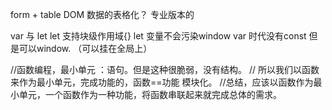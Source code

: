 form + table DOM 数据的表格化？
专业版本的

var 与 let 
let 支持块级作用域{}
let 变量不会污染window
var 时代没有const  但是可以window. （可以挂在全局上）

//函数编程，最小单元 ：语句。但是这种很脆弱，没有结构。
// 所以我们以函数来作为最小单元，完成功能的，函数==功能 模块化。
//总结，应该以函数作为最小单元，一个函数作为一种功能，将函数串联起来就完成总体的需求。